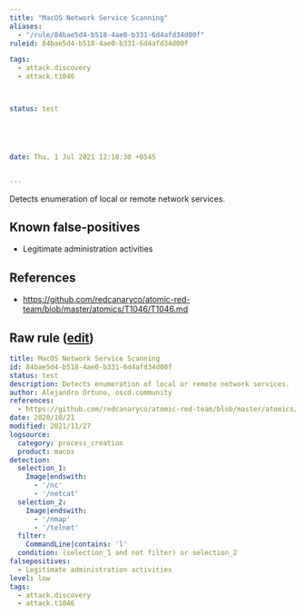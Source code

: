 ```yaml
---
title: "MacOS Network Service Scanning"
aliases:
  - "/rule/84bae5d4-b518-4ae0-b331-6d4afd34d00f"
ruleid: 84bae5d4-b518-4ae0-b331-6d4afd34d00f

tags:
  - attack.discovery
  - attack.t1046



status: test





date: Thu, 1 Jul 2021 12:18:30 +0545


---
```


Detects enumeration of local or remote network services.

<!--more-->


## Known false-positives

* Legitimate administration activities



## References

* https://github.com/redcanaryco/atomic-red-team/blob/master/atomics/T1046/T1046.md


## Raw rule ([edit](https://github.com/SigmaHQ/sigma/edit/master/rules/linux/macos/process_creation/proc_creation_macos_network_service_scanning.yml))
```yaml
title: MacOS Network Service Scanning
id: 84bae5d4-b518-4ae0-b331-6d4afd34d00f
status: test
description: Detects enumeration of local or remote network services.
author: Alejandro Ortuno, oscd.community
references:
  - https://github.com/redcanaryco/atomic-red-team/blob/master/atomics/T1046/T1046.md
date: 2020/10/21
modified: 2021/11/27
logsource:
  category: process_creation
  product: macos
detection:
  selection_1:
    Image|endswith:
      - '/nc'
      - '/netcat'
  selection_2:
    Image|endswith:
      - '/nmap'
      - '/telnet'
  filter:
    CommandLine|contains: 'l'
  condition: (selection_1 and not filter) or selection_2
falsepositives:
  - Legitimate administration activities
level: low
tags:
  - attack.discovery
  - attack.t1046

```

